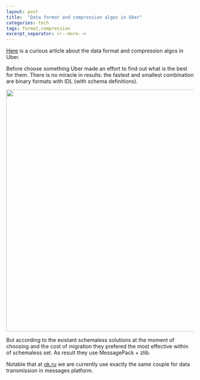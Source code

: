 ```yaml
---
layout: post
title:  "Data format and compression algos in Uber"
categories: tech
tags: format,compression
excerpt_separator: <!--more-->
---
```


[Here](https://eng.uber.com/trip-data-squeeze/) is a curious article about the data format and compression algos in Uber.

<!--more-->

Before choose something Uber made an effort to find out what is the best for them. There is no miracle in results: the fastest and smallest combination are binary formats with IDL (with schema definitions).

<img src="https://eng.uber.com/wp-content/uploads/2016/02/ParetoFront-1024x821.png" width="650">

But according to the existant schemaless solutions at the moment of choosing and the cost of migration they prefered the most effective within of schemaless set. As result they use MessagePack + zlib.

Notable that at [ok.ru](https://ok.ru/) we are currently use exactly the same couple for data transmission in messages platform.
